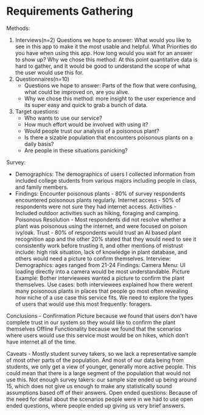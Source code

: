# Requirements Gathering

Methods:
1. Interviews(n=2)
Questions we hope to answer: What would you like to see in this app to make it the most usable and helpful. What Priorities do you have when using this app. How long would you wait for an answer to show up?
Why we chose this method: At this point quantitative data is hard to gather, and It would be good to understand the scope of what the user would use this for.
2. Questionnaires(n=10)
   - Questions we hope to answer: Parts of the flow that were confusing, what could be improved on, are you alive.
   - Why we chose this method: more insight to the user experience and its super easy and quick to grab a bunch of data.
3. Target questions:
   - Who wants to use our service?
   - How much effort would be involved with using it?
   - Would people trust our analysis of a poisonous plant?
   - Is there a sizable population that encounters poisonous plants on a daily basis?
   - Are people in these situations panicking?


Survey:
 - Demographics: The demographics of users I collected information from included college students from various majors including people in class, and family members.
 - Findings: 
Encounter poisonous plants - 80%  of survey respondents encountered poisonous plants regularly.
Internet access - 50% of respondents were not sure they had internet access.
Activities - Included outdoor activities such as hiking, foraging and camping.
Poisonous Resolution - Most respondents did not resolve whether a plant was poisonous using the internet, and were focused on poison ivy/oak.
Trust - 80% of respondents would trust an AI based plant recognition app and the other 20% stated that they would need to see it consistently work before trusting it, and other mentions of mistrust include: high risk situation, lack of knowledge in plant database, and others would need a picture to confirm themselves.
Interview:
Demographics: ages ranged from 21-24
Findings:
Camera Menu: UI loading directly into a camera would be most understandable.
Picture Example: Bother interviewees wanted a picture to confirm the plant themselves.
Use cases: both interviewees explained how there werent many poisonous plants in places that people go most often revealing how niche of a use case this service fits. We need to explore the types of users that would use this most frequently: foragers.



Conclusions - 
Confirmation Picture because we found that users don't have complete trust in our system so they would like to confirm the plant themselves
Offline Functionality because we found that the scenarios where users would use this service most would be on hikes, which don’t have internet all of the time.



Caveats - 
Mostly student survey takers, so we lack a representative sample of most other parts of the population. And most of our data being from students, we only get a view of younger, generally more active people. This could mean that there is a large segment of the population that would not use this.
Not enough survey takers: our sample size ended up being around 15, which does not give us enough to make any statistically sound assumptions based off of their answers.
Open ended questions: Because of the need for detail about the scenarios people were in we had to use open ended questions, where people ended up giving us very brief answers.

